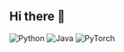 ## Hi there 👋

![Python](https://img.shields.io/badge/Python-blue?logo=Python&labelColor=lightblue&color=blue)
![Java](https://img.shields.io/badge/Java-red?logo=CoffeeScript&labelColor=red&color=red)
![PyTorch](https://img.shields.io/badge/PyTorch-white?logo=PyTorch&labelColor=white&color=white)


